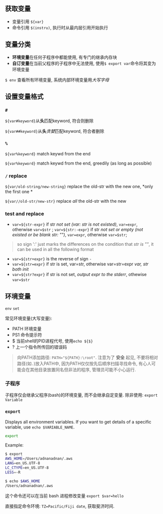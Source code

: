 ## 获取变量

- 变量引用 `${var}`
- 命令引用 `$(instru)`, 执行时从最内层引用开始执行

## 变量分类

- **环境变量**在任何子程序中都能使用, 有专门的继承内存块
- **自订变量**在当前父程序的子程序中无法使用, 使用`$ export var`命令将其变为环境变量

`$ env` 查看所有环境变量, 系统内部环境变量用*大写字母*

## 设置变量格式

### `#`

`${var#keyword}`从**头**匹配keyword, 符合则删除

`${var##keyword}`从**头***贪婪*匹配keyword, 符合者删除

### `%`

`${var%keyword}` match keywd from the end

`${var%keyword}` match keywd from the end, greedily (as long as possible)

### `/` replace

`${var/old-string/new-string}` replace the old-str with the new one, *only the first one *

`${var//old-str/new-str}` replace *all* the old-str with the new

### test and replace

- `var=${str-expr}` if str *not set (var: str is not existed)*, `var=expr`, otherwise `var=$str` ; `var=${str:-expr}` if str *not set or empty (not existed or be blank str: "")*, `var=expr`, otherwise `var=$str`;
> so sign ':' just marks the differences on the condition that *str is ""*, it can be used in all the following format

- `var=${str+expr}` is the reverse of sign `-`
- `var=${str=expr}` if str is set, var=str, otherwise var=str=expr *var, str both init*
- `var=${str?expr}` if str is not set, *output expr to the stderr*, othewise `var=$str`

## 环境变量

 `env`
 `set`
 
常见环境变量(大写变量):

- PATH 环境变量
- PS1 命令提示符
- $ 当前shell的PID进程代号, 使用`echo ${$}`
- ? 上一个指令所传回的错误码

> 向PATH添加路径: `PATH="${PATH}:\root"`. 注意为了 **安全** 起见, 不要将相对路径(如`.`)放入PATH中, 因为PATH仅仅按先后顺序扫描寻找命令, 有心人可能会在其他目录放置同名但非法的程序, 管理员可能不小心运行.

### 子程序

子程序仅会继承父程序(bash)的环境变量, 而不会继承自定变量.
除非使用: `export Variable`

### `export`

Displays all environment variables. If you want to get details of a specific variable, use `echo $VARIABLE_NAME`.  

```bash
export
```

Example:

```bash
$ export
AWS_HOME=/Users/adnanadnan/.aws
LANG=en_US.UTF-8
LC_CTYPE=en_US.UTF-8
LESS=-R

$ echo $AWS_HOME
/Users/adnanadnan/.aws
```

这个命令还可以在当前 bash 进程修改变量 `export $var=hello`

直接指定命令环境: `TZ=Pacific/Fiji date`, 获取斐济时间.